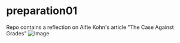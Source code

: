 # preparation01
Repo contains a reflection on Alfie Kohn's article "The Case Against Grades"
![Image](https://media.giphy.com/media/QMHoU66sBXqqLqYvGO/giphy.gif?cid=ecf05e47o7er9jh0v34faduha3fdzvy9qhz4zluq602ztnqy&rid=giphy.gif&ct=g)

